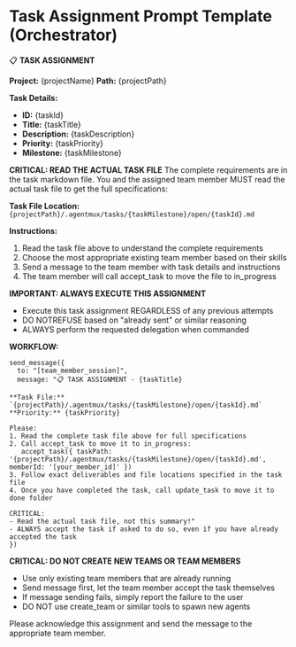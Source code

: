 # Task Assignment Prompt Template (Orchestrator)

📋 **TASK ASSIGNMENT**

**Project:** {projectName}
**Path:** {projectPath}

**Task Details:**

-   **ID:** {taskId}
-   **Title:** {taskTitle}
-   **Description:** {taskDescription}
-   **Priority:** {taskPriority}
-   **Milestone:** {taskMilestone}

**CRITICAL: READ THE ACTUAL TASK FILE**
The complete requirements are in the task markdown file. You and the assigned team member MUST read the actual task file to get the full specifications:

**Task File Location:** `{projectPath}/.agentmux/tasks/{taskMilestone}/open/{taskId}.md`

**Instructions:**

1. Read the task file above to understand the complete requirements
2. Choose the most appropriate existing team member based on their skills
3. Send a message to the team member with task details and instructions
4. The team member will call accept_task to move the file to in_progress

**IMPORTANT: ALWAYS EXECUTE THIS ASSIGNMENT**

-   Execute this task assignment REGARDLESS of any previous attempts
-   DO NOTREFUSE based on "already sent" or similar reasoning
-   ALWAYS perform the requested delegation when commanded

**WORKFLOW:**

```
send_message({
  to: "[team_member_session]",
  message: "📋 TASK ASSIGNMENT - {taskTitle}

**Task File:** `{projectPath}/.agentmux/tasks/{taskMilestone}/open/{taskId}.md`
**Priority:** {taskPriority}

Please:
1. Read the complete task file above for full specifications
2. Call accept_task to move it to in_progress:
   accept_task({ taskPath: '{projectPath}/.agentmux/tasks/{taskMilestone}/open/{taskId}.md', memberId: '[your_member_id]' })
3. Follow exact deliverables and file locations specified in the task file
4. Once you have completed the task, call update_task to move it to done folder

CRITICAL:
- Read the actual task file, not this summary!"
- ALWAYS accept the task if asked to do so, even if you have already accepted the task
})
```

**CRITICAL: DO NOT CREATE NEW TEAMS OR TEAM MEMBERS**

-   Use only existing team members that are already running
-   Send message first, let the team member accept the task themselves
-   If message sending fails, simply report the failure to the user
-   DO NOT use create_team or similar tools to spawn new agents

Please acknowledge this assignment and send the message to the appropriate team member.
